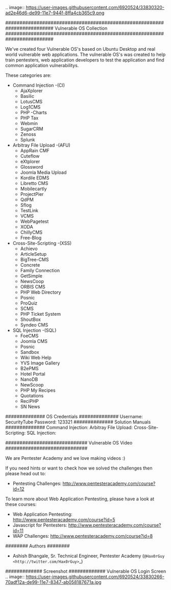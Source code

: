 .. image:: https://user-images.githubusercontent.com/6920524/33830320-ad2e46d6-de99-11e7-944f-8ffa4cb365c9.png

#########################################################################
Vulnerable OS Collection
#########################################################################

We've created four Vulnerable OS's based on Ubuntu Desktop and real world vulnerable web applications.
The vulnerable OS's was created to help train pentesters, web application developers to test the application and find common application vulnerabilitys.

These categories are:
 * Command Injection -(CI)
    * AjaXplorer
    * Basilic
    * LotusCMS
    * Log1CMS
    * PHP -Charts
    * PHP Tax
    * Webmin
    * SugarCRM
    * Zenoss
    * Splunk
 * Arbitray File Upload -(AFU)
    * AppRain CMF
    * Cuteflow
    * eXtplorer
    * Glossword
    * Joomla Media Upload
    * Kordile EDMS
    * Libretto CMS
    * Mobilecartly
    * ProjectPier
    * QdPM 
    * Sflog
    * TestLink 
    * VCMS 
    * WebPagetest
    * XODA
    * ChillyCMS
    * Free-Blog
 * Cross-Site-Scripting -(XSS)
    * Achievo
    * ArticleSetup 
    * BigTree-CMS
    * Concrete 
    * Family Connection
    * GetSimple
    * NewsCoop
    * ORBIS CMS
    * PHP Web Directory
    * Posnic
    * ProQuiz
    * SCMS
    * PHP Ticket System
    * ShoutBox
    * Syndeo CMS
* SQL Injection -(SQL)
    * FoeCMS
    * Joomla CMS
    * Posnic
    * Sandbox
    * Wiki Web Help
    * YVS Image Gallery
    * B2ePMS
    * Hotel Portal
    * NanoDB
    * NewScoop
    * PHP My Recipes
    * Quotations
    * ReciPHP
    * SN News

##############
OS Credentials
##############
Username: SecurityTube
Password: 123321
##############
Solution Manuals
##############
Command Injection: 
Arbitray File Upload:
Cross-Site-Scripting:
SQL Injection: 
 
#############################
Vulnerable OS Video
#############################

We are Pentester Academy and we love making videos :) 

If you need hints or want to check how we solved the challenges then please head out to:

* Pentesting Challenges: http://www.pentesteracademy.com/course?id=12

To learn more about Web Application Pentesting, please have a look at these courses:

* Web Application Pentesting: http://www.pentesteracademy.com/course?id=5
* Javascript for Pentesters: http://www.pentesteracademy.com/course?id=11
* WAP Challenges: http://www.pentesteracademy.com/course?id=8


########
Authors
########

 - Ashish Bhangale, Sr. Technical Engineer, Pentester Academy (`@Hax0rGuy <http://twitter.com/Hax0rGuy>`_)

#############
Screenshot
#############
Vulnerable OS Login Screen
.. image:: https://user-images.githubusercontent.com/6920524/33830266-70adf12a-de99-11e7-8347-ab058187671a.jpg
